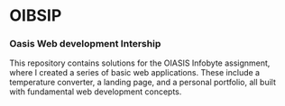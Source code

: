 # OIBSIP
<h3>Oasis Web development Intership</h3>
<p></p>This repository contains solutions for the OIASIS Infobyte assignment, where I created a series of basic web applications. These include a temperature converter, a landing page, and a personal portfolio, all built with fundamental web development concepts.</p>
